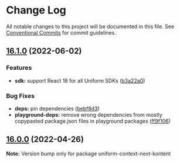 # Change Log

All notable changes to this project will be documented in this file.
See [Conventional Commits](https://conventionalcommits.org) for commit guidelines.

## [16.1.0](https://github.com/uniformdev/platform/compare/v16.0.0...v16.1.0) (2022-06-02)

### Features

- **sdk:** support React 18 for all Uniform SDKs ([b3a22a0](https://github.com/uniformdev/platform/commit/b3a22a026290aa35bf7022506fb033fe923098d9))

### Bug Fixes

- **deps:** pin dependencies ([bebf8d3](https://github.com/uniformdev/platform/commit/bebf8d399b565f1153b90679ccacad6221614ea7))
- **playground-deps:** remove wrong dependencies from mostly copypasted package.json files in playground packages ([ff9f106](https://github.com/uniformdev/platform/commit/ff9f106df4d625f33ae799cd100d5a1c6d73baff))

## [16.0.0](https://github.com/uniformdev/platform/compare/v15.0.0...v16.0.0) (2022-04-26)

**Note:** Version bump only for package uniform-context-next-kontent
